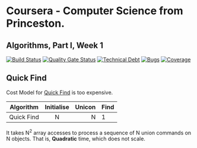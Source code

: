 
# Coursera - Computer Science from Princeston. 
## Algorithms, Part I, Week 1


[![Build Status](https://travis-ci.com/dominicfarr/UnionFindAlgorithm.svg?branch=master)](https://travis-ci.com/dominicfarr/UnionFindAlgorithm) [![Quality Gate Status](https://sonarcloud.io/api/project_badges/measure?project=domfarr%3AUnionFindAlgorithm&metric=alert_status)](https://sonarcloud.io/dashboard?id=domfarr%3AUnionFindAlgorithm) [![Technical Debt](https://sonarcloud.io/api/project_badges/measure?project=domfarr%3AUnionFindAlgorithm&metric=sqale_index)](https://sonarcloud.io/dashboard?id=domfarr%3AUnionFindAlgorithm) [![Bugs](https://sonarcloud.io/api/project_badges/measure?project=domfarr%3AUnionFindAlgorithm&metric=bugs)](https://sonarcloud.io/dashboard?id=domfarr%3AUnionFindAlgorithm) [![Coverage](https://sonarcloud.io/api/project_badges/measure?project=domfarr%3AUnionFindAlgorithm&metric=coverage)](https://sonarcloud.io/dashboard?id=domfarr%3AUnionFindAlgorithm)


## Quick Find

Cost Model for [Quick Find](src/main/java/domfarr/QuickFind.java) is too expensive.

| Algorithm     | Initialise    | Unicon | Find |
| ------------- |:-------------:| ------:| ---- |
| Quick Find    | N             | N      | 1    |

It takes N<sup>2</sup> array accesses to process a sequence of N union commands on N objects. That is, **Quadratic** time, which does not scale. 